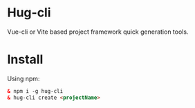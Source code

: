 # Hug-cli

Vue-cli or Vite based project framework quick generation tools.

# Install

Using npm:

```html
& npm i -g hug-cli
& hug-cli create <projectName>
```

